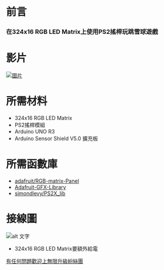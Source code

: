 # 前言
### 在324x16 RGB LED Matrix上使用PS2搖桿玩跳雪球遊戲

# 影片
[![圖片](http://www.webfish.com.tw/github/LEDMatrixGameYT.jpg)](https://youtu.be/Ly4qgUcNUYM)

# 所需材料
* 324x16 RGB LED Matrix 
* PS2搖桿模組
* Arduino UNO R3
* Arduino Sensor Shield V5.0 擴充板

# 所需函數庫 
* [adafruit/RGB-matrix-Panel](https://github.com/adafruit/RGB-matrix-Panel) 
* [Adafruit-GFX-Library](https://github.com/adafruit/Adafruit-GFX-Library) 
* [simondlevy/PS2X_lib](https://github.com/simondlevy/PS2X_lib) 
 
# 接線圖
![alt 文字](http://www.webfish.com.tw/github/LEDMatrixGame.jpg "Logo 接線圖 1")
* 324x16 RGB LED Matrix要額外給電
 
 
[有任何問題歡迎上無限升級紛絲團](https://www.facebook.com/unlimited.upgrade)




